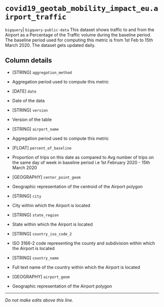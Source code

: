 # `covid19_geotab_mobility_impact_eu.airport_traffic`
`bigquery`| `bigquery-public-data`
This dataset shows traffic to and from the Airport as a Percentage of the Traffic volume during the baseline period. The baseline period used for computing this metric is from 1st Feb to 15th March 2020. The dataset gets updated daily.

## Column details
* [STRING]    `aggregation_method`
 - Aggregation period used to compute this metric
* [DATE]      `date`
 - Date of the data
* [STRING]    `version`
 - Version of the table
* [STRING]    `airport_name`
 - Aggregation period used to compute this metric
* [FLOAT]     `percent_of_baseline`
 - Proportion of trips on this date as compared to Avg number of trips on the same day of week in baseline period i.e 1st February 2020 - 15th March 2020
* [GEOGRAPHY] `center_point_geom`
 - Geographic representation of the centroid of the Airport polygon
* [STRING]    `city`
 - City within which the Airport is located
* [STRING]    `state_region`
 - State within which the Airport is located
* [STRING]    `country_iso_code_2`
 - ISO 3166-2 code representing the county and subdivision within which the Airport is located
* [STRING]    `country_name`
 - Full text name of the country within which the Airport is located
* [GEOGRAPHY] `airport_geom`
 - Geographic representation of the Airport polygon

-------------------------------------------------------------------------------
*Do not make edits above this line.*
